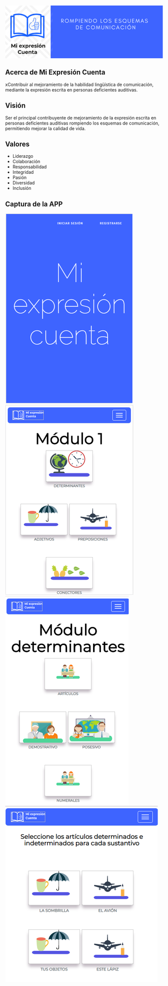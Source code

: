 
![alt text](public/images/p.png)

## Acerca de Mi Expresión Cuenta
xContribuir al mejoramiento de la habilidad lingüística de comunicación, mediante la expresión escrita en personas deficientes auditivas.

## Visión

Ser el principal contribuyente de mejoramiento de la expresión escrita en personas deficientes auditivas rompiendo los esquemas de comunicación, permitiendo mejorar la calidad de vida.

## Valores
* Liderazgo
* Colaboración
* Responsabilidad 
* Integridad
* Pasión
* Diversidad
* Inclusión


## Captura de la APP

![alt text](public/images/print1.png)
![alt text](public/images/print2.png)
![alt text](public/images/print3.png)
![alt text](public/images/print4.png)

